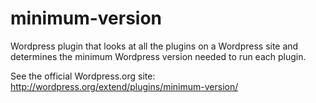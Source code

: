 minimum-version
===============

Wordpress plugin that looks at all the plugins on a Wordpress site and determines
the minimum Wordpress version needed to run each plugin.

See the official Wordpress.org site:
http://wordpress.org/extend/plugins/minimum-version/
